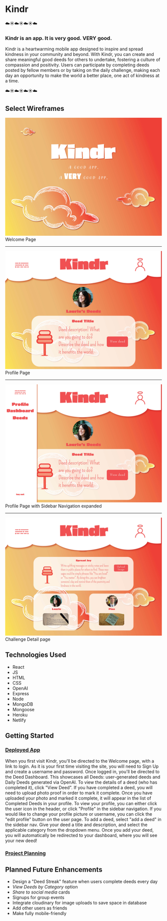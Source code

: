 # Kindr
☁️☀️☁️☀️☁️☀️☁️
### Kindr is an app. It is very good. VERY good.
Kindr is a heartwarming mobile app designed to inspire and spread kindness in your community and beyond. With Kindr, you can create and share meaningful good deeds for others to undertake, fostering a culture of compassion and positivity. Users can participate by completing deeds posted by fellow members or by taking on the daily challenge, making each day an opportunity to make the world a better place, one act of kindness at a time.

☁️☀️☁️☀️☁️☀️☁️

## Select Wireframes
![Desktop Homepage](wireframes/desktop-welcomepage.jpg)
Welcome Page
<hr>

![Profile Page](wireframes/profile-page.jpg)
Profile Page
<hr>

![Profile Page](wireframes/sidebar-expanded.jpg)
Profile Page with Sidebar Navigation expanded
<hr>

![Profile Page](wireframes/show-challenge.jpg)
Challenge Detail page


## Technologies Used
- React
- JS
- HTML
- CSS
- OpenAI
- Express
- Node
- MongoDB
- Mongoose
- Heroku
- Netlify


## Getting Started
### [Deployed App](https://graceful-pixie-5234dd.netlify.app)
When you first visit Kindr, you'll be directed to the Welcome page, with a link to login. As it is your first time visiting the site, you will need to Sign Up and create a username and password.
Once logged in, you'll be directed to the Deed Dashboard. This showcases all Deeds: user-generated deeds and Daily Deeds generated via OpenAI.
To view the details of a deed (who has completed it), click "View Deed".
If you have completed a deed, you will need to upload photo proof in order to mark it complete. Once you have uploaded your photo and marked it complete, it will appear in the list of Completed Deeds in your profile.
To view your profile, you can either click the user icon in the header, or click "Profile" in the sidebar navigation.
If you would like to change your profile picture or username, you can click the "edit profile" button on the user page.
To add a deed, select "add a deed" in the sidebar nav. Give your deed a title and description, and select the applicable category from the dropdown menu. Once you add your deed, you will automatically be redirected to your dashboard, where you will see your new deed!
### [Project Planning](https://docs.google.com/spreadsheets/d/1kXggdpVkpJB4srXLQ7oCzz-bO5aigSFOcm3LXgskZB4/edit?usp=sharing)
## Planned Future Enhancements
- Design a "Deed Streak" feature when users complete deeds every day
- *View Deeds by Category* option
- *Share to social media* cards
- Signups for group events
- Integrate cloudinary for image uploads to save space in database
- Add other users as friends
- Make fully mobile-friendly
